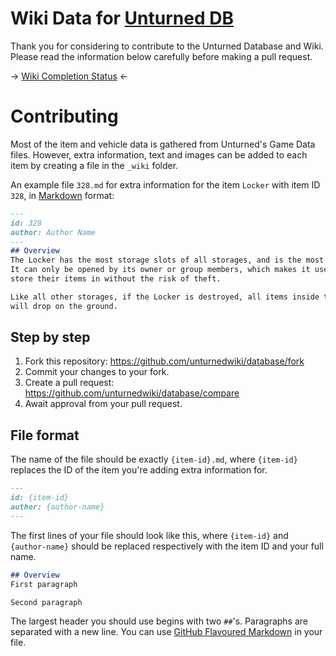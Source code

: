 # Wiki Data for [Unturned DB](https://unturned.wiki)

Thank you for considering to contribute to the Unturned Database and Wiki. Please read the information below carefully before making a pull request.

-> [Wiki Completion Status](https://github.com/unturnedwiki/database/issues/1) <-


# Contributing
Most of the item and vehicle data is gathered from Unturned's Game Data files.
However, extra information, text and images can be added to each item by creating a file in the `_wiki` folder.

An example file `328.md` for extra information for the item `Locker` with item ID `328`, in [Markdown](https://guides.github.com/features/mastering-markdown/) format:

```markdown
---
id: 328
author: Author Name
---
## Overview
The Locker has the most storage slots of all storages, and is the most durable storage.
It can only be opened by its owner or group members, which makes it useful for players to
store their items in without the risk of theft.

Like all other storages, if the Locker is destroyed, all items inside the Locker
will drop on the ground.
```

## Step by step

1. Fork this repository: https://github.com/unturnedwiki/database/fork
2. Commit your changes to your fork.
3. Create a pull request: https://github.com/unturnedwiki/database/compare
4. Await approval from your pull request.

## File format
The name of the file should be exactly `{item-id}.md`, where `{item-id}` replaces the ID of the item you're adding extra information for.

```markdown
---
id: {item-id}
author: {author-name}
---
```
The first lines of your file should look like this, where `{item-id}` and `{author-name}` should be replaced respectively with the item ID and your full name.

```markdown
## Overview
First paragraph

Second paragraph
```
The largest header you should use begins with two `##`'s. Paragraphs are separated with a new line. You can use [GitHub Flavoured Markdown](https://guides.github.com/features/mastering-markdown/) in your file.
